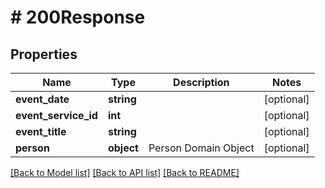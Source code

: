 # # 200Response

## Properties

Name | Type | Description | Notes
------------ | ------------- | ------------- | -------------
**event_date** | **string** |  | [optional]
**event_service_id** | **int** |  | [optional]
**event_title** | **string** |  | [optional]
**person** | **object** | Person Domain Object | [optional]

[[Back to Model list]](../../README.md#models) [[Back to API list]](../../README.md#endpoints) [[Back to README]](../../README.md)
